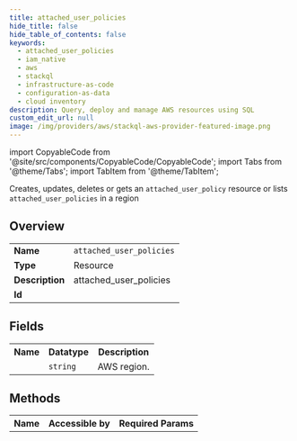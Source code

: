 ```yaml
---
title: attached_user_policies
hide_title: false
hide_table_of_contents: false
keywords:
  - attached_user_policies
  - iam_native
  - aws
  - stackql
  - infrastructure-as-code
  - configuration-as-data
  - cloud inventory
description: Query, deploy and manage AWS resources using SQL
custom_edit_url: null
image: /img/providers/aws/stackql-aws-provider-featured-image.png
---
```


import CopyableCode from '@site/src/components/CopyableCode/CopyableCode';
import Tabs from '@theme/Tabs';
import TabItem from '@theme/TabItem';

Creates, updates, deletes or gets an <code>attached_user_policy</code> resource or lists <code>attached_user_policies</code> in a region

## Overview
<table><tbody>
<tr><td><b>Name</b></td><td><code>attached_user_policies</code></td></tr>
<tr><td><b>Type</b></td><td>Resource</td></tr>
<tr><td><b>Description</b></td><td>attached_user_policies</td></tr>
<tr><td><b>Id</b></td><td><CopyableCode code="aws.iam_native.attached_user_policies" /></td></tr>
</tbody></table>

## Fields
<table><tbody><tr><th>Name</th><th>Datatype</th><th>Description</th></tr><tr><td><CopyableCode code="region" /></td><td><code>string</code></td><td>AWS region.</td></tr>
</tbody></table>

## Methods

<table><tbody>
  <tr>
    <th>Name</th>
    <th>Accessible by</th>
    <th>Required Params</th>
  </tr>
</tbody></table>






